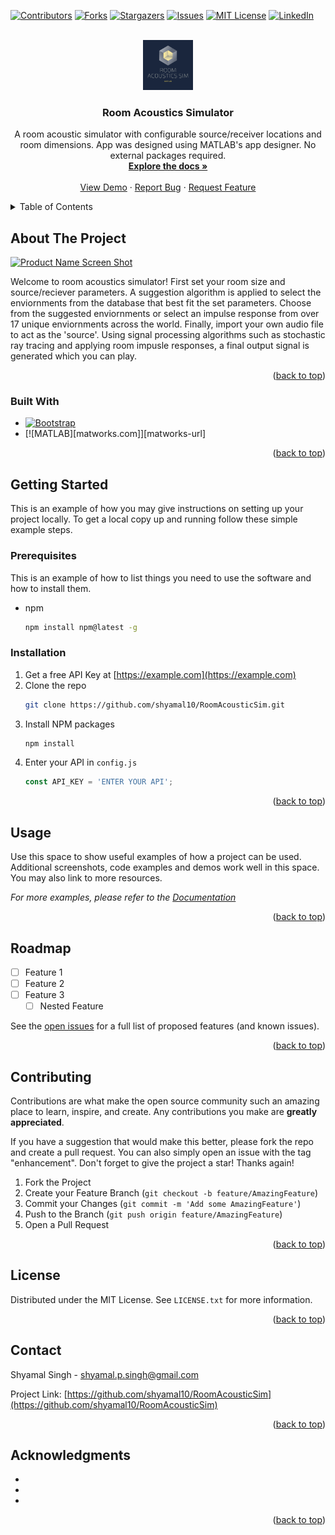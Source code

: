 <!-- Improved compatibility of back to top link: See: https://github.com/othneildrew/Best-README-Template/pull/73 -->
<a name="readme-top"></a>
<!--
*** Thanks for checking out the Best-README-Template. If you have a suggestion
*** that would make this better, please fork the repo and create a pull request
*** or simply open an issue with the tag "enhancement".
*** Don't forget to give the project a star!
*** Thanks again! Now go create something AMAZING! :D
-->



<!-- PROJECT SHIELDS -->
<!--
*** I'm using markdown "reference style" links for readability.
*** Reference links are enclosed in brackets [ ] instead of parentheses ( ).
*** See the bottom of this document for the declaration of the reference variables
*** for contributors-url, forks-url, etc. This is an optional, concise syntax you may use.
*** https://www.markdownguide.org/basic-syntax/#reference-style-links
-->
[![Contributors][contributors-shield]][contributors-url]
[![Forks][forks-shield]][forks-url]
[![Stargazers][stars-shield]][stars-url]
[![Issues][issues-shield]][issues-url]
[![MIT License][license-shield]][license-url]
[![LinkedIn][linkedin-shield]][linkedin-url]



<!-- PROJECT LOGO -->
<br />
<div align="center">
  <a href="https://github.com/shyamal10/RoomAcousticSim">
    <img src="assets/images/logo.png" alt="Logo" width="80" height="80">
  </a>

<h3 align="center">Room Acoustics Simulator</h3>

  <p align="center">
    A room acoustic simulator with configurable source/receiver locations and room dimensions. App was designed using MATLAB's app designer. No external packages required.
    <br />
    <a href="https://github.com/shyamal10/RoomAcousticSim"><strong>Explore the docs »</strong></a>
    <br />
    <br />
    <a href="https://github.com/shyamal10/RoomAcousticSim">View Demo</a>
    ·
    <a href="https://github.com/shyamal10/RoomAcousticSim/issues">Report Bug</a>
    ·
    <a href="https://github.com/shyamal10/RoomAcousticSim/issues">Request Feature</a>
  </p>
</div>



<!-- TABLE OF CONTENTS -->
<details>
  <summary>Table of Contents</summary>
  <ol>
    <li>
      <a href="#about-the-project">About The Project</a>
      <ul>
        <li><a href="#built-with">Built With</a></li>
      </ul>
    </li>
    <li>
      <a href="#getting-started">Getting Started</a>
      <ul>
        <li><a href="#prerequisites">Prerequisites</a></li>
        <li><a href="#installation">Installation</a></li>
      </ul>
    </li>
    <li><a href="#usage">Usage</a></li>
    <li><a href="#roadmap">Roadmap</a></li>
    <li><a href="#contributing">Contributing</a></li>
    <li><a href="#license">License</a></li>
    <li><a href="#contact">Contact</a></li>
    <li><a href="#acknowledgments">Acknowledgments</a></li>
  </ol>
</details>



<!-- ABOUT THE PROJECT -->
## About The Project

[![Product Name Screen Shot][product-screenshot]](https://example.com)

Welcome to room acoustics simulator! First set your room size and source/reciever parameters. A suggestion algorithm is applied to select the enviornments from the database that 
best fit the set parameters. Choose from the suggested enviornments or select an impulse response from over 17 unique enviornments across the world. Finally, import
your own audio file to act as the 'source'. Using signal processing algorithms such as stochastic ray tracing and applying room impusle responses, a final output signal is generated which
you can play.

<p align="right">(<a href="#readme-top">back to top</a>)</p>



### Built With

* [![Bootstrap][Bootstrap.com]][Bootstrap-url]
* [![MATLAB][matworks.com]][matworks-url]

<p align="right">(<a href="#readme-top">back to top</a>)</p>



<!-- GETTING STARTED -->
## Getting Started

This is an example of how you may give instructions on setting up your project locally.
To get a local copy up and running follow these simple example steps.

### Prerequisites

This is an example of how to list things you need to use the software and how to install them.
* npm
  ```sh
  npm install npm@latest -g
  ```

### Installation

1. Get a free API Key at [https://example.com](https://example.com)
2. Clone the repo
   ```sh
   git clone https://github.com/shyamal10/RoomAcousticSim.git
   ```
3. Install NPM packages
   ```sh
   npm install
   ```
4. Enter your API in `config.js`
   ```js
   const API_KEY = 'ENTER YOUR API';
   ```

<p align="right">(<a href="#readme-top">back to top</a>)</p>



<!-- USAGE EXAMPLES -->
## Usage

Use this space to show useful examples of how a project can be used. Additional screenshots, code examples and demos work well in this space. You may also link to more resources.

_For more examples, please refer to the [Documentation](https://example.com)_

<p align="right">(<a href="#readme-top">back to top</a>)</p>



<!-- ROADMAP -->
## Roadmap

- [ ] Feature 1
- [ ] Feature 2
- [ ] Feature 3
    - [ ] Nested Feature

See the [open issues](https://github.com/shyamal10/RoomAcousticSim/issues) for a full list of proposed features (and known issues).

<p align="right">(<a href="#readme-top">back to top</a>)</p>



<!-- CONTRIBUTING -->
## Contributing

Contributions are what make the open source community such an amazing place to learn, inspire, and create. Any contributions you make are **greatly appreciated**.

If you have a suggestion that would make this better, please fork the repo and create a pull request. You can also simply open an issue with the tag "enhancement".
Don't forget to give the project a star! Thanks again!

1. Fork the Project
2. Create your Feature Branch (`git checkout -b feature/AmazingFeature`)
3. Commit your Changes (`git commit -m 'Add some AmazingFeature'`)
4. Push to the Branch (`git push origin feature/AmazingFeature`)
5. Open a Pull Request

<p align="right">(<a href="#readme-top">back to top</a>)</p>



<!-- LICENSE -->
## License

Distributed under the MIT License. See `LICENSE.txt` for more information.

<p align="right">(<a href="#readme-top">back to top</a>)</p>



<!-- CONTACT -->
## Contact

Shyamal Singh - shyamal.p.singh@gmail.com

Project Link: [https://github.com/shyamal10/RoomAcousticSim](https://github.com/shyamal10/RoomAcousticSim)

<p align="right">(<a href="#readme-top">back to top</a>)</p>



<!-- ACKNOWLEDGMENTS -->
## Acknowledgments

* []()
* []()
* []()

<p align="right">(<a href="#readme-top">back to top</a>)</p>



<!-- MARKDOWN LINKS & IMAGES -->
<!-- https://www.markdownguide.org/basic-syntax/#reference-style-links -->
[contributors-shield]: https://img.shields.io/github/contributors/shyamal10/RoomAcousticSim.svg?style=for-the-badge
[contributors-url]: https://github.com/shyamal10/RoomAcousticSim/graphs/contributors
[forks-shield]: https://img.shields.io/github/forks/shyamal10/RoomAcousticSim.svg?style=for-the-badge
[forks-url]: https://github.com/shyamal10/RoomAcousticSim/network/members
[stars-shield]: https://img.shields.io/github/stars/shyamal10/RoomAcousticSim.svg?style=for-the-badge
[stars-url]: https://github.com/shyamal10/RoomAcousticSim/stargazers
[issues-shield]: https://img.shields.io/github/issues/shyamal10/RoomAcousticSim.svg?style=for-the-badge
[issues-url]: https://github.com/shyamal10/RoomAcousticSim/issues
[license-shield]: https://img.shields.io/github/license/shyamal10/RoomAcousticSim.svg?style=for-the-badge
[license-url]: https://github.com/shyamal10/RoomAcousticSim/blob/master/LICENSE.txt
[linkedin-shield]: https://img.shields.io/badge/-LinkedIn-black.svg?style=for-the-badge&logo=linkedin&colorB=555
[linkedin-url]: https://www.linkedin.com/in/shyamal-singh-5225591a3/
[product-screenshot]: images/screenshot.png
[Next.js]: https://img.shields.io/badge/next.js-000000?style=for-the-badge&logo=nextdotjs&logoColor=white
[Next-url]: https://nextjs.org/
[React.js]: https://img.shields.io/badge/React-20232A?style=for-the-badge&logo=react&logoColor=61DAFB
[React-url]: https://reactjs.org/
[Vue.js]: https://img.shields.io/badge/Vue.js-35495E?style=for-the-badge&logo=vuedotjs&logoColor=4FC08D
[Vue-url]: https://vuejs.org/
[Angular.io]: https://img.shields.io/badge/Angular-DD0031?style=for-the-badge&logo=angular&logoColor=white
[Angular-url]: https://angular.io/
[Svelte.dev]: https://img.shields.io/badge/Svelte-4A4A55?style=for-the-badge&logo=svelte&logoColor=FF3E00
[Svelte-url]: https://svelte.dev/
[Laravel.com]: https://img.shields.io/badge/Laravel-FF2D20?style=for-the-badge&logo=laravel&logoColor=white
[Laravel-url]: https://laravel.com
[Bootstrap.com]: https://img.shields.io/badge/Bootstrap-563D7C?style=for-the-badge&logo=bootstrap&logoColor=white
[Bootstrap-url]: https://getbootstrap.com
[JQuery.com]: https://img.shields.io/badge/jQuery-0769AD?style=for-the-badge&logo=jquery&logoColor=white
[JQuery-url]: https://jquery.com 
